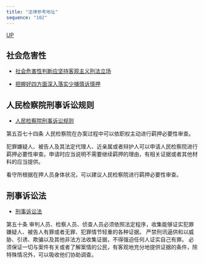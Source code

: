 ```yaml
---
title: "法律参考地址"
sequence: "102"
---
```


[UP](/law/law-home.html)


## 社会危害性

- [社会危害性判断应坚持客观主义刑法立场](https://www.spp.gov.cn/spp/llyj/201712/t20171212_206554.shtml)

- [把握好四方面深入落实少捕慎诉慎押](https://www.spp.gov.cn/spp/llyj/202302/t20230211_601001.shtml)

## 人民检察院刑事诉讼规则

- [人民检察院刑事诉讼规则](https://www.spp.gov.cn/spp/xwfbh/wsfbh/201912/t20191230_451490.shtml)

第五百七十四条 人民检察院在办案过程中可以依职权主动进行羁押必要性审查。

犯罪嫌疑人、被告人及其法定代理人、近亲属或者辩护人可以申请人民检察院进行羁押必要性审查。申请时应当说明不需要继续羁押的理由，有相关证据或者其他材料的应当提供。

看守所根据在押人员身体状况，可以建议人民检察院进行羁押必要性审查。

## 刑事诉讼法

- [刑事诉讼法](https://www.gov.cn/flfg/2012-03/17/content_2094354.htm)

第五十条 审判人员、检察人员、侦查人员必须依照法定程序，收集能够证实犯罪嫌疑人、被告人有罪或者无罪、犯罪情节轻重的各种证据。
严禁刑讯逼供和以威胁、引诱、欺骗以及其他非法方法收集证据，不得强迫任何人证实自己有罪。
必须保证一切与案件有关或者了解案情的公民，有客观地充分地提供证据的条件，除特殊情况外，可以吸收他们协助调查。



